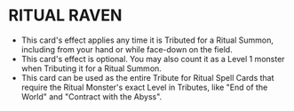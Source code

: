 
# RITUAL RAVEN

*   This card's effect applies any time it is Tributed for a Ritual Summon, including from your hand or while face-down on the field.
*   This card's effect is optional. You may also count it as a Level 1 monster when Tributing it for a Ritual Summon.
*   This card can be used as the entire Tribute for Ritual Spell Cards that require the Ritual Monster's exact Level in Tributes, like "End of the World" and "Contract with the Abyss".

  